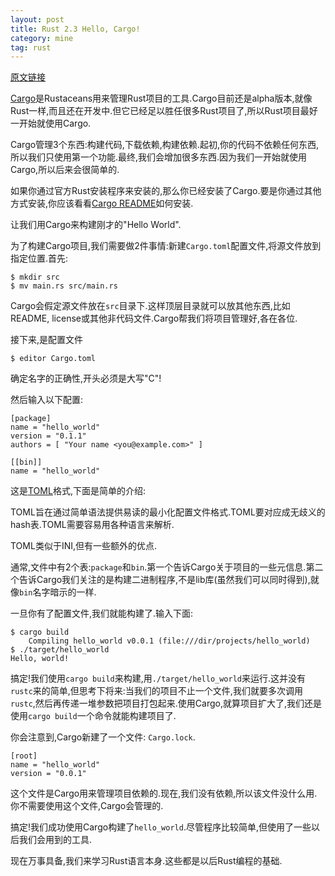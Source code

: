 ```yaml
---
layout: post
title: Rust 2.3 Hello, Cargo!
category: mine
tag: rust
---
```


[原文链接][from]

[Cargo][cargo]是Rustaceans用来管理Rust项目的工具.Cargo目前还是alpha版本,就像Rust一样,而且还在开发中.但它已经足以胜任很多Rust项目了,所以Rust项目最好一开始就使用Cargo.

Cargo管理3个东西:构建代码,下载依赖,构建依赖.起初,你的代码不依赖任何东西,所以我们只使用第一个功能.最终,我们会增加很多东西.因为我们一开始就使用Cargo,所以后来会很简单的.

如果你通过官方Rust安装程序来安装的,那么你已经安装了Cargo.要是你通过其他方式安装,你应该看看[Cargo README][readme]如何安装.

让我们用Cargo来构建刚才的"Hello World".

为了构建Cargo项目,我们需要做2件事情:新建`Cargo.toml`配置文件,将源文件放到指定位置.首先:

    $ mkdir src
    $ mv main.rs src/main.rs

Cargo会假定源文件放在`src`目录下.这样顶层目录就可以放其他东西,比如README, license或其他非代码文件.Cargo帮我们将项目管理好,各在各位.

接下来,是配置文件

    $ editor Cargo.toml

确定名字的正确性,开头必须是大写"C"!

然后输入以下配置:

    [package]
    name = "hello_world"
    version = "0.1.1"
    authors = [ "Your name <you@example.com>" ]

    [[bin]]
    name = "hello_world"

这是[TOML][toml]格式,下面是简单的介绍:

TOML旨在通过简单语法提供易读的最小化配置文件格式.TOML要对应成无歧义的hash表.TOML需要容易用各种语言来解析.

TOML类似于INI,但有一些额外的优点.

通常,文件中有2个表:`package`和`bin`.第一个告诉Cargo关于项目的一些元信息.第二个告诉Cargo我们关注的是构建二进制程序,不是lib库(虽然我们可以同时得到),就像`bin`名字暗示的一样.

一旦你有了配置文件,我们就能构建了.输入下面:

    $ cargo build
        Compiling hello_world v0.0.1 (file:///dir/projects/hello_world)
    $ ./target/hello_world
    Hello, world!

搞定!我们使用`cargo build`来构建,用`./target/hello_world`来运行.这并没有`rustc`来的简单,但思考下将来:当我们的项目不止一个文件,我们就要多次调用`rustc`,然后再传递一堆参数把项目打包起来.使用Cargo,就算项目扩大了,我们还是使用`cargo build`一个命令就能构建项目了.

你会注意到,Cargo新建了一个文件: `Cargo.lock`.

    [root]
    name = "hello_world"
    version = "0.0.1"

这个文件是Cargo用来管理项目依赖的.现在,我们没有依赖,所以该文件没什么用.你不需要使用这个文件,Cargo会管理的.

搞定!我们成功使用Cargo构建了`hello_world`.尽管程序比较简单,但使用了一些以后我们会用到的工具.

现在万事具备,我们来学习Rust语言本身.这些都是以后Rust编程的基础.

[from]: http://doc.rust-lang.org/book/hello-cargo.html
[cargo]: http://crates.io
[readme]: https://github.com/rust-lang/cargo#installing-cargo-from-nightlies
[toml]: https://github.com/toml-lang/toml
